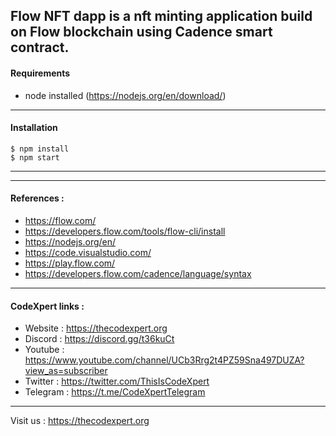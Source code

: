 
Flow NFT dapp is a nft minting application build on Flow blockchain using Cadence smart contract.
---

#### Requirements
- node installed (https://nodejs.org/en/download/)
---

#### Installation

```
$ npm install
$ npm start
```
---


---
#### References :

- https://flow.com/
- https://developers.flow.com/tools/flow-cli/install
- https://nodejs.org/en/
- https://code.visualstudio.com/
- https://play.flow.com/
- https://developers.flow.com/cadence/language/syntax

---
#### CodeXpert links :

- Website : https://thecodexpert.org
- Discord : https://discord.gg/t36kuCt
- Youtube : https://www.youtube.com/channel/UCb3Rrg2t4PZ59Sna497DUZA?view_as=subscriber
- Twitter : https://twitter.com/ThisIsCodeXpert
- Telegram : https://t.me/CodeXpertTelegram


---

Visit us : https://thecodexpert.org
